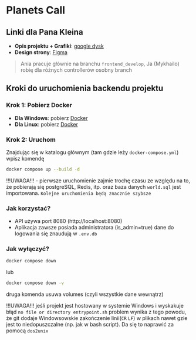 # Planets Call

## Linki dla Pana Kleina
- **Opis projektu + Grafiki**: [google dysk](https://drive.google.com/drive/folders/1WGLecc5QaRtHFz-dAEhdEfy6voCcCo1-?usp=sharing)
- **Design strony**: [Figma](https://www.figma.com/design/IfSCTVFqL1G8eWHvPDkjxc/Planet's-call?node-id=0-1&t=3FIRcBGiThk3vFtZ-1)

> Ania pracuje głównie na branchu `frontend_develop`, Ja (Mykhailo) robię dla różnych controllerów osobny branch

## Kroki do uruchomienia backendu projektu

### Krok 1: Pobierz Docker
- **Dla Windows**: pobierz [Docker](https://docs.docker.com/desktop/setup/install/windows-install/)
- **Dla Linux**: pobierz [Docker](https://docs.docker.com/desktop/setup/install/linux/)

### Krok 2: Uruchom
Znajdując się w katalogu głównym (tam gdzie leży `docker-compose.yml`) wpisz komendę
```bash
docker compose up --build -d
```
!!!UWAGA!!! - pierwsze uruchomienie zajmie trochę czasu ze względu na to, że pobierają się  postgreSQL, Redis, itp. oraz 
baza danych `world.sql` jest importowana.
`Kolejne uruchomienia będą znacznie szybsze`

### Jak korzystać?
- API używa port 8080 (http://localhost:8080)
- Aplikacja zawsze posiada administratora (is_admin=true) dane do logowania się znaudują w `.env.db`
### Jak wyłączyć?
```bash
docker compose down
```
lub
```bash
docker compose down -v
```
druga komenda usuwa volumes (czyli wszystkie dane wewnątrz)

!!!UWAGA!!! jeśli projekt jest hostowany w systemie Windows i wyskakuje błąd 
`no file or directory entrypoint.sh`
problem wynika z tego powodu, że git dodaje Windowsowskie zakończenie linii(`CR` `LF`) w plikach 
nawet gzie jest to niedopuszczalne (np. jak w bash script). Da się to naprawić za pomocą `dos2unix`
